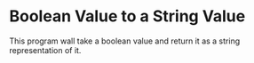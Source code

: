 # Boolean Value to a String Value

This program wall take a boolean value and return it as a string representation of it.

